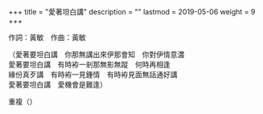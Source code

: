 +++
title = "愛著坦白講"
description = ""
lastmod = 2019-05-06
weight = 9
+++

作詞：黃敏　作曲：黃敏   

（愛著要坦白講　你那無講出來伊那會知　你對伊情意濃  
愛著要坦白講　有時袸一剎那無影無蹤　何時再相逢  
緣份真歹講　有時袸一見鍾情　有時袸見面無話通好講  
愛著要坦白講　愛機會是難逢）

重複（）